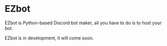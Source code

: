 # EZbot
EZbot is Python-based Discord bot maker, all you have to do is to host your bot.

EZbot is in development, it will come soon.
